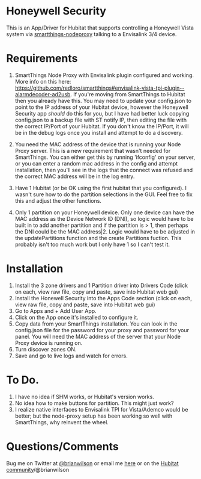 # Honeywell Security

This is an App/Driver for Hubitat that supports controlling a Honeywell Vista
system via
[smartthings-nodeproxy](https://github.com/redloro/smartthings#envisalink-vista-tpi-plugin--alarmdecoder-ad2usb)
talking to a Envisalink 3/4 device.

# Requirements

1) SmartThings Node Proxy with Envisalink plugin configured and working. More
info on this here:
https://github.com/redloro/smartthings#envisalink-vista-tpi-plugin--alarmdecoder-ad2usb.
If you're moving from SmartThings to Hubitat then you already have this. You
may need to update your config.json to point to the IP address of your Hubitat
device, however the Honeywell Security app *should* do this for you, but I have
had better luck copying config.json to a backup file with ST notify IP, then
editing the file with the correct IP/Port of your Hubitat. If you don't know
the IP/Port, it will be in the debug logs once you install and attempt to do a
discovery.

2) You need the MAC address of the device that is running your Node Proxy
server. This is a new requirement that wasn't needed for SmartThings. You can
either get this by running 'ifconfig' on your server, or you can enter a random
mac address in the config and attempt installation, then you'll see in the logs
that the connect was refused and the correct MAC address will be in the log
entry.

3) Have 1 Hubitat (or be OK using the first hubitat that you configured).  I wasn't sure how to do the
partition selections in the GUI. Feel free to fix this and adjust the other
functions. 

4) Only 1 partition on your Honeywell device. Only one device can have the MAC address
as the Device Network ID (DNI), so logic would have to be built in to add
another partition and if the partition is > 1, then perhaps the DNI could be
the MAC address|2. Logic would have to be adjusted in the updatePartitions
function and the create Partitions fuction. This probably isn't too much work
but I only have 1 so I can't test it. 

# Installation

1) Install the 3 zone drivers and 1 Partition driver into Drivers Code (click
on each, view raw file, copy and paste, save into Hubitat web gui)
2) Install the Honewell Security into the Apps Code section (click
on each, view raw file, copy and paste, save into Hubitat web gui)
3) Go to Apps and + Add User App. 
4) Click on the App once it's installed to configure it.
5) Copy data from your SmartThings installation. You can look in the
config.json file for the password for your proxy and password for your panel.
You will need the MAC address of the server that your Node Proxy device is
running on.
6) Turn discover zones ON. 
7) Save and go to live logs and watch for errors. 

# To Do.

1) I have no idea if SHM works, or Hubitat's version works. 
2) No idea how to make buttons for partition. This might just work?
3) I realize native interfaces to Envisalink TPI for Vista/Ademco would be
better; but the node-proxy setup has been working so well with SmartThings, why reinvent the
wheel.

# Questions/Comments
Bug me on Twitter at [@brianwilson](http://twitter.com/brianwilson) or email me
[here](http://cronological.com/comment.php?ref=bubba) or on the [Hubitat
community](https://community.hubitat.com/)/@brianwilson
